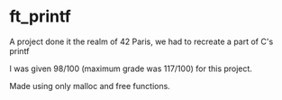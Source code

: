 # ft_printf
A project done it the realm of 42 Paris, we had to recreate a part of C's printf

I was given 98/100 (maximum grade was 117/100) for this project.

Made using only malloc and free functions.
